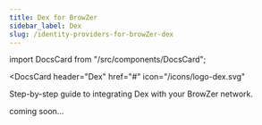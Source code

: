 ```yaml
---
title: Dex for BrowZer
sidebar_label: Dex
slug: /identity-providers-for-browZer-dex
---
```


import DocsCard from "/src/components/DocsCard";

<head>
  <title>Dex for OpenZiti BrowZer</title>
  <meta
    name="description"
    content="How to set up Dex for OpenZiti BrowZer."
  />
</head>

<DocsCard 
  header="Dex" 
  href="#" 
  icon="/icons/logo-dex.svg" 
  >
  <p>Step-by-step guide to integrating Dex with your BrowZer network.</p>
</DocsCard>

coming soon...
